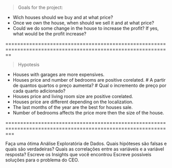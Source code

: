 > Goals for the project:

- Wich houses should we buy and at what price?
- Once we own the house, when should we sell it and at what price?
- Could we do some change in the house to increase the profit? If yes, what would be the profit increase?

==============================================================================================================

> Hypotesis 

- Houses with garages are more expensives.
- Houses price and number of bedrooms are positive corelated.
        # A partir de quantos quartos o preço aumenta? 
        # Qual o incremento de preço por cada quarto adicionado?
- Houses price and living room size are positive corelated.
- Houses price are different depending on the localization.
- The last months of the year are the best for houses sale.
- Number of bedrooms affects the price more then the size of the house.   


===============================================================================================================


Faça uma ótima Análise Exploratória de Dados.
Quais hipóteses são falsas e quais são verdadeiras?
Quais as correlações entre as variáveis e a variável resposta?
Escreve os Insights que você encontrou
Escreve possíveis soluções para o problema do CEO.